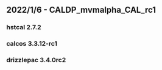 ## 2022/1/6 - CALDP_mvmalpha_CAL_rc1
### hstcal 2.7.2
### calcos 3.3.12-rc1
### drizzlepac 3.4.0rc2


